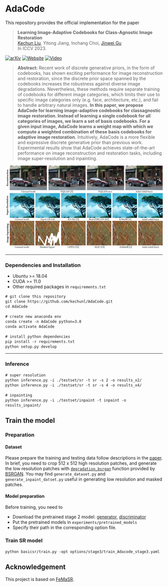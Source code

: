 # AdaCode

This repository provides the official implementation for the paper 

> **Learning Image-Adaptive Codebooks for Class-Agnostic Image Restoration**<br>
> [Kechun Liu](https://kechunl.github.io/), Yitong Jiang, Inchang Choi, [Jinwei Gu](https://www.gujinwei.org/)<br>
> In ICCV 2023.

[![arXiv](https://img.shields.io/badge/arXiv-Paper-<COLOR>.svg)](https://arxiv.org/abs/2306.06513)
[![Website](https://img.shields.io/badge/website-link-blue.svg)](https://kechunl.github.io/AdaCode/)
[![Video](https://img.shields.io/badge/video-red.svg)](https://www.youtube.com/watch?v=GOp-4kbgyoM)
> **Abstract:** Recent work of discrete generative priors, in the form of codebooks, has shown exciting performance for image reconstruction and restoration, since the discrete prior space spanned by the codebooks increases the robustness against diverse image degradations. Nevertheless, these methods require separate training of codebooks for different image categories, which limits their use to specific image categories only (e.g. face, architecture, etc.), and fail to handle arbitrary natural images. **In this paper, we propose AdaCode for learning image-adaptive codebooks for classagnostic image restoration. Instead of learning a single codebook for all categories of images, we learn a set of basis codebooks. For a given input image, AdaCode learns a weight map with which we compute a weighted combination of these basis codebooks for adaptive image restoration.** Intuitively, AdaCode is a more flexible and expressive discrete generative prior than previous work. Experimental results show that AdaCode achieves state-of-the-art performance on image reconstruction and restoration tasks, including image super-resolution and inpainting.

<img src="figures/teaser.jpeg" width = "960" height = ""  align=center />

---
### Dependencies and Installation

- Ubuntu >= 18.04
- CUDA >= 11.0
- Other required packages in `requirements.txt`
``` 
# git clone this repository
git clone https://github.com/kechunl/AdaCode.git
cd AdaCode 

# create new anaconda env
conda create -n AdaCode python=3.8
conda activate AdaCode 

# install python dependencies
pip install -r requirements.txt
python setup.py develop
```

---

### Inference

```
# super resolution
python inference.py -i ./testset/sr -t sr -s 2 -o results_x2/
python inference.py -i ./testset/sr -t sr -s 4 -o results_x4/

# inpainting
python inference.py -i ./testset/inpaint -t inpaint -o results_inpaint/
```

## Train the model

### Preparation

#### Dataset

Please prepare the training and testing data follow descriptions in the [paper](https://arxiv.org/abs/2306.06513). In brief, you need to crop 512 x 512 high resolution patches, and generate the low resolution patches with [`degradation_bsrgan`](https://github.com/cszn/BSRGAN/blob/3a958f40a9a24e8b81c3cb1960f05b0e91f1b421/utils/utils_blindsr.py?_pjax=%23js-repo-pjax-container%2C%20div%5Bitemtype%3D%22http%3A%2F%2Fschema.org%2FSoftwareSourceCode%22%5D%20main%2C%20%5Bdata-pjax-container%5D#L432) function provided by [BSRGAN](https://github.com/cszn/BSRGAN). You may find `generate_dataset.py` and `generate_inpaint_datset.py` useful in generating low resolution and masked patches.

#### Model preparation

Before training, you need to
- Download the pretrained stage 2 model: [generator](https://github.com/kechunl/AdaCode/releases/download/v0-pretrain_models/AdaCode_S2_model_g.pth), [discriminator](https://github.com/kechunl/AdaCode/releases/download/v0-pretrain_models/AdaCode_S2_model_d.pth) 
- Put the pretrained models in `experiments/pretrained_models`
- Specify their path in the corresponding option file.

### Train SR model

```
python basicsr/train.py -opt options/stage3/train_Adacode_stage3.yaml
```

## Acknowledgement

This project is based on [FeMaSR](https://github.com/chaofengc/FeMaSR).